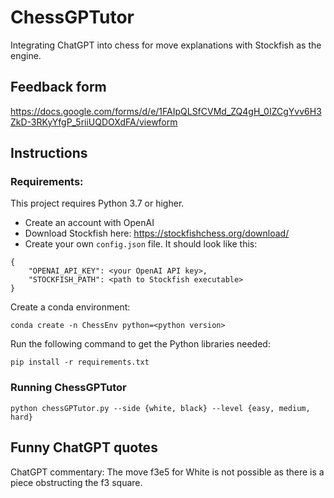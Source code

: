 # ChessGPTutor
Integrating ChatGPT into chess for move explanations with Stockfish as the engine.

## Feedback form

https://docs.google.com/forms/d/e/1FAIpQLSfCVMd_ZQ4gH_0IZCgYvv6H3ZkD-3RKyYfgP_5riiUQDOXdFA/viewform

## Instructions

### Requirements:
This project requires Python 3.7 or higher.
* Create an account with OpenAI
* Download Stockfish here: https://stockfishchess.org/download/
* Create your own `config.json` file. It should look like this:
```
{
	"OPENAI_API_KEY": <your OpenAI API key>,
	"STOCKFISH_PATH": <path to Stockfish executable>
}
```

Create a conda environment:
```
conda create -n ChessEnv python=<python version>
```
Run the following command to get the Python libraries needed:
```
pip install -r requirements.txt
```

### Running ChessGPTutor

```
python chessGPTutor.py --side {white, black} --level {easy, medium, hard}
```

## Funny ChatGPT quotes

ChatGPT commentary: The move f3e5 for White is not possible as there is a piece obstructing the f3 square.

